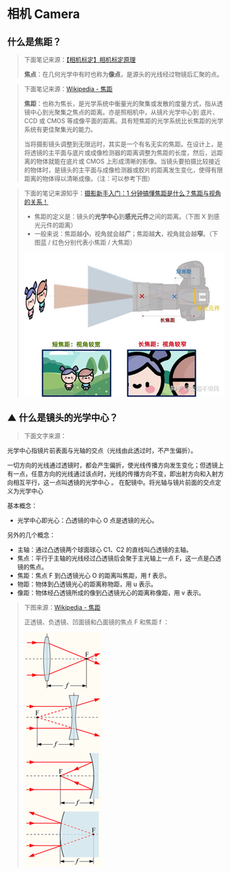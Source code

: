 # 相机 Camera

## 什么是焦距？

> 下面笔记来源：[【相机标定】相机标定原理](http://shichaoxin.com/2022/12/07/%E7%9B%B8%E6%9C%BA%E6%A0%87%E5%AE%9A-%E7%9B%B8%E6%9C%BA%E6%A0%87%E5%AE%9A%E5%8E%9F%E7%90%86/)
>
> **焦点**：在几何光学中有时也称为**像点**，是源头的光线经过物镜后汇聚的点。

> 下面笔记来源：[Wikipedia - 焦距](https://zh.wikipedia.org/zh-tw/%E7%84%A6%E8%B7%9D)
>
> **焦距**：也称为焦长，是光学系统中衡量光的聚集或发散的度量方式，指从透镜中心到光聚集之焦点的距离。亦是照相机中，从镜片光学中心到 底片、 CCD 或 CMOS 等成像平面的距离。具有短焦距的光学系统比长焦距的光学系统有更佳聚集光的能力。 
>
> 当将摄影镜头调整到无限远时，其实是一个有名无实的焦距。在设计上，是将透镜的主平面与底片或成像检测器的距离调整为焦距的长度，然后，远距离的物体就能在底片或 CMOS 上形成清晰的影像。当镜头要拍摄比较接近的物体时，是镜头的主平面与成像检测器或胶片的距离发生变化，使得有限距离的物体得以清晰成像。（注：可以参考下图）
>

>
> 下面的笔记来源知乎：[摄影新手入门：1 分钟搞懂焦距是什么？焦距与视角的关系！](https://zhuanlan.zhihu.com/p/619352287)
>
> - 焦距的定义是：镜头的**光学中心**到**感光元件**之间的距离。（下图 X 到感光元件的距离）
> - 一般来说：焦距越**小**，视角就会越**广**；焦距越**大**，视角就会越**窄**。（下图蓝 / 红色分别代表小焦距 / 大焦距）
>
> <img src="./readme.assets/v2-ebe0d65154fa38b675081142f090ac7b_r.jpg" alt="img" style="zoom:70%;" />



## ▲ 什么是镜头的光学中心？

> 下面文字来源：

光学中心指镜片前表面与光轴的交点（光线由此透过时，不产生偏折）。

一切方向的光线通过透镜时，都会产生偏折，使光线传播方向发生变化；但透镜上有一点，任意方向的光线通过该点时，光线的传播方向不变，即出射方向和入射方向相互平行，这一点叫透镜的光学中心 。 在配镜中。将光轴与镜片前面的交点定义为光学中心

基本概念：

- 光学中心即光心：凸透镜的中心 O 点是透镜的光心。

另外的几个概念：
- 主轴：通过凸透镜两个球面球心 C1、C2 的直线叫凸透镜的主轴。
- 焦点：平行于主轴的光线经过凸透镜后会聚于主光轴上一点 F，这一点是凸透镜的焦点。
- 焦距：焦点 F 到凸透镜光心 O 的距离叫焦距，用 f 表示。
- 物距：物体到凸透镜光心的距离称物距，用 u 表示。
- 像距：物体经凸透镜所成的像到凸透镜光心的距离称像距，用 v 表示。

> 下图来源：[Wikipedia - 焦距](https://zh.wikipedia.org/zh-tw/%E7%84%A6%E8%B7%9D)
>
> 正透镜、负透镜、凹面镜和凸面镜的焦点 F 和焦距 f ：
>
> <img src="./readme.assets/Focal-length-4611945.png" alt="img"  />

